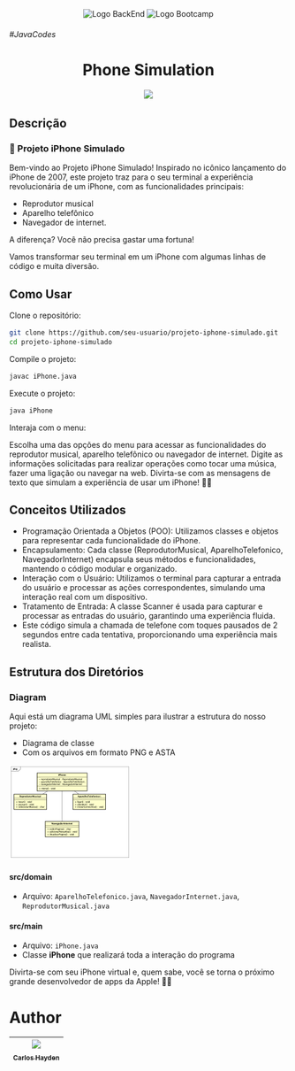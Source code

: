 <div align="center">
<img src="https://hermes.dio.me/tracks/a039b34c-7aa8-4a3d-b765-07c8c837f67a.png" alt="Logo BackEnd" width="80">

<img src="https://encrypted-tbn0.gstatic.com/images?q=tbn:ANd9GcSCcxkA70BX5H1N1FFSkncQ-InOpqloUVZLcA&usqp=CAU" alt="Logo Bootcamp" width="100">
</div>

###### #JavaCodes



<h1 align="center"> Phone Simulation </h1>



<p align="center">
<img src="http://img.shields.io/static/v1?label=STATUS&message=EM%20DESENVOLVIMENTO&color=GREEN&style=for-the-badge"/>
</p>

## Descrição

### 📱 Projeto iPhone Simulado

Bem-vindo ao Projeto iPhone Simulado! Inspirado no icônico lançamento do iPhone de 2007, este projeto traz para o seu terminal a experiência revolucionária de um iPhone, com as funcionalidades principais: 
- Reprodutor musical
- Aparelho telefônico
- Navegador de internet. 

A diferença? Você não precisa gastar uma fortuna! 

Vamos transformar seu terminal em um iPhone com algumas linhas de código e muita diversão.

## Como Usar

Clone o repositório:

```sh
git clone https://github.com/seu-usuario/projeto-iphone-simulado.git
cd projeto-iphone-simulado
``` 
Compile o projeto:

``` sh
javac iPhone.java
```
Execute o projeto:

```sh
java iPhone
```
Interaja com o menu:

Escolha uma das opções do menu para acessar as funcionalidades do reprodutor musical, aparelho telefônico ou navegador de internet.
Digite as informações solicitadas para realizar operações como tocar uma música, fazer uma ligação ou navegar na web.
Divirta-se com as mensagens de texto que simulam a experiência de usar um iPhone! 📱✨

## Conceitos Utilizados

- Programação Orientada a Objetos (POO): Utilizamos classes e objetos para representar cada funcionalidade do iPhone.
- Encapsulamento: Cada classe (ReprodutorMusical, AparelhoTelefonico, NavegadorInternet) encapsula seus métodos e funcionalidades, mantendo o código modular e organizado.
- Interação com o Usuário: Utilizamos o terminal para capturar a entrada do usuário e processar as ações correspondentes, simulando uma interação real com um dispositivo.
- Tratamento de Entrada: A classe Scanner é usada para capturar e processar as entradas do usuário, garantindo uma experiência fluida.
- Este código simula a chamada de telefone com toques pausados de 2 segundos entre cada tentativa, proporcionando uma experiência mais realista.

## Estrutura dos Diretórios

### Diagram
Aqui está um diagrama UML simples para ilustrar a estrutura do nosso projeto:
- Diagrama de classe
- Com os arquivos em formato PNG e ASTA
  
<img src="https://github.com/JunhaumHayden/JAVA/blob/main/_ExerciseCode/Desafios/POO/img/Class%20Diagram.png" alt="Diagrama de Classe" width="220">

#### src/domain
- Arquivo: `AparelhoTelefonico.java`,  `NavegadorInternet.java`,  `ReprodutorMusical.java`

#### src/main
- Arquivo: `iPhone.java`
- Classe **iPhone** que realizará toda a interação do programa

Divirta-se com seu iPhone virtual e, quem sabe, você se torna o próximo grande desenvolvedor de apps da Apple! 🍏🚀

# Author

| [<img src="https://avatars.githubusercontent.com/u/79289647?v=4" width=115><br><sub>Carlos Hayden</sub>](https://github.com/JunhaumHayden) |
| :---: |